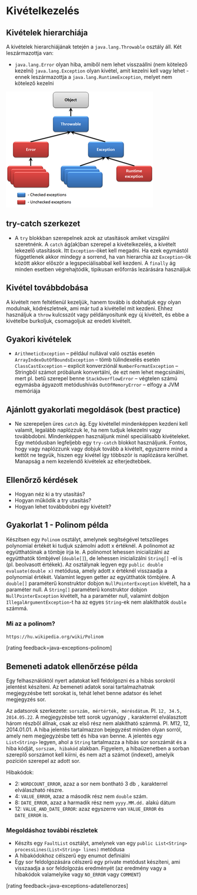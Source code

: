 # Kivételkezelés

## Kivételek hierarchiája
A kivételek hierarchiájának tetején a `java.lang.Throwable` osztály áll. Két leszármazottja van:

*	`java.lang.Error` olyan hiba, amiből nem lehet visszaállni (nem kötelező kezelni)
		`java.lang.Exception` olyan kivétel, amit kezelni kell vagy lehet - ennek leszármazottja a `java.lang.RuntimeException`, melyet nem kötelező kezelni

![Exception hierarchia](images/hierarchy_of_java_exceptions.png)

## try-catch szerkezet

*	A `try` blokkban szerepelnek azok az utasítások amiket vizsgálni szeretnénk.
		A `catch` ág(ak)ban szerepel a kivételkezelés, a kivételt lekezelő utasítások.
    Itt `Exception`-öket kell megadni. Ha ezek egymástól függetlenek akkor mindegy a sorrend,
	ha van hierarchia az `Exception`-ök között akkor először a legspeciálisabbal kell kezdeni.
		A `finally` ág minden esetben végrehajtódik, tipikusan erőforrás lezárására használjuk

## Kivétel továbbdobása
A kivételt nem feltétlenül kezeljük, hanem tovább is dobhatjuk egy olyan modulnak, kódrészletnek, ami már tud a kivétellel mit kezdeni. Ehhez használjuk a `throw` kulcsszót vagy példányosítunk egy új kivételt, és ebbe a kivételbe burkoljuk, csomagoljuk az eredeti kivételt.


## Gyakori kivételek
*	`ArithmeticException` – például nullával való osztás esetén
		`ArrayIndexOutOfBoundsException` – tömb túlindexelés esetén
		`ClassCastException` – explicit konverziónál
		`NumberFormatException` – Stringből számot próbálunk konvertálni, de ezt nem lehet megcsinálni, mert pl. betű szerepel benne
		`StackOverflowError` – végtelen számú egymásba ágyazott metódushívás
		`OutOfMemoryError` – elfogy a JVM memóriája

## Ajánlott gyakorlati megoldások (best practice)
*	Ne szerepeljen üres `catch` ág. Egy kivétellel mindenképpen kezdeni kell valamit, legalább naplózzuk le, ha nem tudjuk lekezelni vagy továbbdobni.
		Mindenképpen használjunk minél speciálisabb kivételeket.
		Egy metódusban legfeljebb egy `try-catch` blokkot használjunk.
		Fontos, hogy vagy naplózzunk vagy dobjuk tovább a kivételt, egyszerre mind a kettőt ne tegyük, hiszen egy kivétel így többször is naplózásra kerülhet.
		Manapság a nem kezelendő kivételek az elterjedtebbek.


## Ellenőrző kérdések
* Hogyan néz ki a try utasítás?
* Hogyan működik a try utasítás?
* Hogyan lehet továbbdobni egy kivételt?


## Gyakorlat 1 - Polinom példa

Készítsen egy `Polinom` osztályt, amelynek segítségével tetszőleges polynomial értékét ki tudjuk számolni adott x értéknél.
A polinomot az együtthatóinak a tömbje írja le. A polinomot lehessen inicializálni az együtthatók tömbjével (`double[]`),
de lehessen inicializálni `String[]` -el is (pl. beolvasott értékek). Az osztálynak legyen egy
`public double evaluate(double x)` metódusa, amely adott x értéknél visszaadja a polynomial értékét. Valamint legyen getter az
együtthatók tömbjére.
A `double[]` paraméterű konstruktor dobjon `NullPointerException` kivételt, ha a paraméter null.
A `String[]` paraméterű konstruktor dobjon `NullPointerException` kivételt, ha a paraméter null,
valamint dobjon `IllegalArgumentException`-t ha az egyes `String`-ek nem alakíthatók `double` számmá.

### Mi az a polinom?

`https://hu.wikipedia.org/wiki/Polinom`

[rating feedback=java-exceptions-polinom]


## Bemeneti adatok ellenőrzése példa

Egy felhasználóktól nyert adatokat kell feldolgozni és a hibás sorokról jelentést készíteni.
Az bemeneti adatok sorai tartalmazhatnak megjegyzésbe tett sorokat is, tehát lehet benne adatsor és lehet megjegyzés sor.

Az adatsorok szerkezete: `sorszám, mértérték, mérésdátum`. Pl. `12, 34.5, 2014.05.22`.
A megjegyzésbe tett sorok ugyanúgy `,` karakterrel elválasztott három részből állnak, csak az első rész nem alakítható számmá.
Pl. M12, 12, 2014.01.01.
A hiba jelentés tartalmazzon bejegyzést minden olyan sorról, amely nem megjegyzésbe tett és hiba van benne.
A jelentés egy `List<String>` legyen, ahol a `String` tartalmazza a hibás sor sorszámát és a hiba kódját, `sorszam, hibakód` alakban.
Figyelem, a hibaüzenetben a sorban szereplő sorszámot kell kiírni, és nem azt a számot (indexet), amelyik pozíción szerepel az adott sor.

Hibakódok:

* 2: `WORDCOUNT_ERROR`, azaz a sor nem bontható 3 db `,` karakterrel elválaszható részre.
* 4: `VALUE_ERROR`, azaz a második rész nem `double` szám.
* 8: `DATE_ERROR`, azaz a harmadik rész nem `yyyy.MM.dd.` alakú dátum
* 12: `VALUE_AND_DATE_ERROR`: azaz egyszerre van `VALUE_ERROR` és `DATE_ERROR` is.

### Megoldáshoz további részletek

* Készíts egy `FaultList` osztályt, amelynek van egy `public List<String> processLines(List<String> lines)` metódusa
* A hibakódokhoz célszerű egy enumot definiálni
* Egy sor feldolgozására célszerű egy private metódust készíteni, ami visszaadja a sor feldolgozás eredményét
(az eredmény vagy a hibakódok valamelyike vagy `NO_ERROR` vagy `COMMENT`)

[rating feedback=java-exceptions-adatellenorzes]
